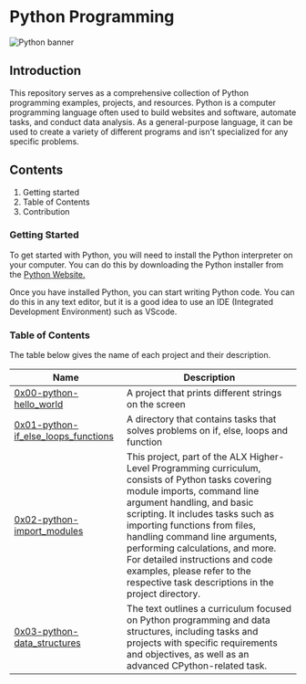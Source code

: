 # Python Programming
![Python banner](https://github.com/Pascalchinedu/alx-higher_level_programming/assets/99515673/1df23097-5b3d-413b-96af-5d9796aa2438)

## Introduction

This repository serves as a comprehensive collection of Python programming examples, projects, and resources. Python is a computer programming language often used to build websites and software, automate tasks, and conduct data analysis. As a general-purpose language, it can be used to create a variety of different programs and isn't specialized for any specific problems.

## Contents
1. Getting started
2. Table of Contents
3. Contribution

### Getting Started 
To get started with Python, you will need to install the Python interpreter on your computer. You can do this by downloading the Python installer from the [Python Website.](https://www.python.org/downloads/)

Once you have installed Python, you can start writing Python code. You can do this in any text editor, but it is a good idea to use an IDE (Integrated Development Environment) such as VScode.

### Table of Contents
The table below gives the name of each project and their description. 

| Name | Description |
| ---- | ----------- |
| [0x00-python-hello_world](https://github.com/Pascalchinedu/alx-higher_level_programming/tree/main/0x00-python-hello_world) | A project that prints different strings on the screen |
| [0x01-python-if_else_loops_functions](https://github.com/Pascalchinedu/alx-higher_level_programming/tree/main/0x01-python-if_else_loops_functions) | A directory that contains tasks that solves problems on if, else, loops and function |
| [0x02-python-import_modules](https://github.com/Pascalchinedu/alx-higher_level_programming/tree/main/0x02-python-import_modules) | This project, part of the ALX Higher-Level Programming curriculum, consists of Python tasks covering module imports, command line argument handling, and basic scripting. It includes tasks such as importing functions from files, handling command line arguments, performing calculations, and more. For detailed instructions and code examples, please refer to the respective task descriptions in the project directory. |
| [0x03-python-data_structures](https://github.com/Pascalchinedu/alx-higher_level_programming/tree/main/0x03-python-data_structures) | The text outlines a curriculum focused on Python programming and data structures, including tasks and projects with specific requirements and objectives, as well as an advanced CPython-related task.|
